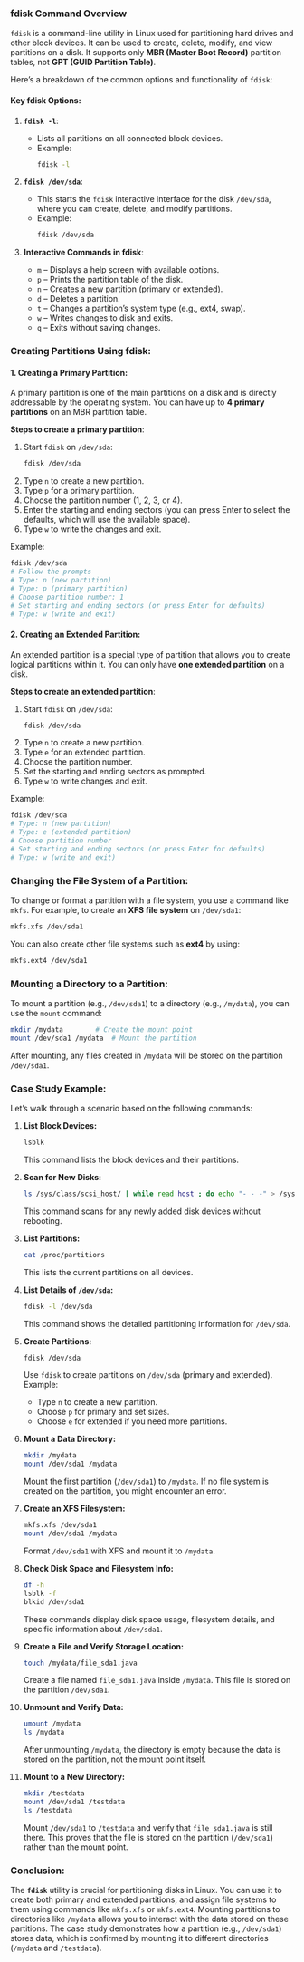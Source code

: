 ### **fdisk Command Overview**

`fdisk` is a command-line utility in Linux used for partitioning hard drives and other block devices. It can be used to create, delete, modify, and view partitions on a disk. It supports only **MBR (Master Boot Record)** partition tables, not **GPT (GUID Partition Table)**.

Here’s a breakdown of the common options and functionality of `fdisk`:

#### **Key fdisk Options:**

1. **`fdisk -l`**:
   - Lists all partitions on all connected block devices.
   - Example:
     ```bash
     fdisk -l
     ```

2. **`fdisk /dev/sda`**:
   - This starts the `fdisk` interactive interface for the disk `/dev/sda`, where you can create, delete, and modify partitions.
   - Example:
     ```bash
     fdisk /dev/sda
     ```

3. **Interactive Commands in fdisk**:
   - `m` – Displays a help screen with available options.
   - `p` – Prints the partition table of the disk.
   - `n` – Creates a new partition (primary or extended).
   - `d` – Deletes a partition.
   - `t` – Changes a partition’s system type (e.g., ext4, swap).
   - `w` – Writes changes to disk and exits.
   - `q` – Exits without saving changes.

### **Creating Partitions Using fdisk:**

#### **1. Creating a Primary Partition:**

A primary partition is one of the main partitions on a disk and is directly addressable by the operating system. You can have up to **4 primary partitions** on an MBR partition table.

**Steps to create a primary partition**:
1. Start `fdisk` on `/dev/sda`:
   ```bash
   fdisk /dev/sda
   ```
2. Type `n` to create a new partition.
3. Type `p` for a primary partition.
4. Choose the partition number (1, 2, 3, or 4).
5. Enter the starting and ending sectors (you can press Enter to select the defaults, which will use the available space).
6. Type `w` to write the changes and exit.

Example:
```bash
fdisk /dev/sda
# Follow the prompts
# Type: n (new partition)
# Type: p (primary partition)
# Choose partition number: 1
# Set starting and ending sectors (or press Enter for defaults)
# Type: w (write and exit)
```

#### **2. Creating an Extended Partition:**

An extended partition is a special type of partition that allows you to create logical partitions within it. You can only have **one extended partition** on a disk.

**Steps to create an extended partition**:
1. Start `fdisk` on `/dev/sda`:
   ```bash
   fdisk /dev/sda
   ```
2. Type `n` to create a new partition.
3. Type `e` for an extended partition.
4. Choose the partition number.
5. Set the starting and ending sectors as prompted.
6. Type `w` to write changes and exit.

Example:
```bash
fdisk /dev/sda
# Type: n (new partition)
# Type: e (extended partition)
# Choose partition number
# Set starting and ending sectors (or press Enter for defaults)
# Type: w (write and exit)
```

### **Changing the File System of a Partition:**

To change or format a partition with a file system, you use a command like `mkfs`. For example, to create an **XFS file system** on `/dev/sda1`:

```bash
mkfs.xfs /dev/sda1
```

You can also create other file systems such as **ext4** by using:

```bash
mkfs.ext4 /dev/sda1
```

### **Mounting a Directory to a Partition:**

To mount a partition (e.g., `/dev/sda1`) to a directory (e.g., `/mydata`), you can use the `mount` command:

```bash
mkdir /mydata        # Create the mount point
mount /dev/sda1 /mydata  # Mount the partition
```

After mounting, any files created in `/mydata` will be stored on the partition `/dev/sda1`.

### **Case Study Example:**

Let’s walk through a scenario based on the following commands:

1. **List Block Devices:**
   ```bash
   lsblk
   ```

   This command lists the block devices and their partitions.

2. **Scan for New Disks:**
   ```bash
   ls /sys/class/scsi_host/ | while read host ; do echo "- - -" > /sys/class/scsi_host/$host/scan ; done
   ```

   This command scans for any newly added disk devices without rebooting.

3. **List Partitions:**
   ```bash
   cat /proc/partitions
   ```

   This lists the current partitions on all devices.

4. **List Details of `/dev/sda`:**
   ```bash
   fdisk -l /dev/sda
   ```

   This command shows the detailed partitioning information for `/dev/sda`.

5. **Create Partitions:**
   ```bash
   fdisk /dev/sda
   ```

   Use `fdisk` to create partitions on `/dev/sda` (primary and extended). Example:
   - Type `n` to create a new partition.
   - Choose `p` for primary and set sizes.
   - Choose `e` for extended if you need more partitions.

6. **Mount a Data Directory:**
   ```bash
   mkdir /mydata
   mount /dev/sda1 /mydata
   ```

   Mount the first partition (`/dev/sda1`) to `/mydata`. If no file system is created on the partition, you might encounter an error.

7. **Create an XFS Filesystem:**
   ```bash
   mkfs.xfs /dev/sda1
   mount /dev/sda1 /mydata
   ```

   Format `/dev/sda1` with XFS and mount it to `/mydata`.

8. **Check Disk Space and Filesystem Info:**
   ```bash
   df -h
   lsblk -f
   blkid /dev/sda1
   ```

   These commands display disk space usage, filesystem details, and specific information about `/dev/sda1`.

9. **Create a File and Verify Storage Location:**
   ```bash
   touch /mydata/file_sda1.java
   ```

   Create a file named `file_sda1.java` inside `/mydata`. This file is stored on the partition `/dev/sda1`.

10. **Unmount and Verify Data:**
    ```bash
    umount /mydata
    ls /mydata
    ```

    After unmounting `/mydata`, the directory is empty because the data is stored on the partition, not the mount point itself.

11. **Mount to a New Directory:**
    ```bash
    mkdir /testdata
    mount /dev/sda1 /testdata
    ls /testdata
    ```

    Mount `/dev/sda1` to `/testdata` and verify that `file_sda1.java` is still there. This proves that the file is stored on the partition (`/dev/sda1`) rather than the mount point.

### **Conclusion:**

The **`fdisk`** utility is crucial for partitioning disks in Linux. You can use it to create both primary and extended partitions, and assign file systems to them using commands like `mkfs.xfs` or `mkfs.ext4`. Mounting partitions to directories like `/mydata` allows you to interact with the data stored on these partitions. The case study demonstrates how a partition (e.g., `/dev/sda1`) stores data, which is confirmed by mounting it to different directories (`/mydata` and `/testdata`).
